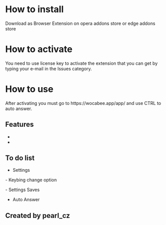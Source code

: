 # How to install
<p> Download as Browser Extension on opera addons store or edge addons store

# How to activate
<p> You need to use license key to activate the extension that you can get by typing your e-mail in the Issues category.

# How to use
<p> After activating you must go to https://wocabee.app/app/ and use CTRL to auto answer.

## Features
-
-
## To do list
- Settings
<p> - Keybing change option <p>
<p> - Settings Saves <p>

- Auto Answer

## Created by pearl_cz

